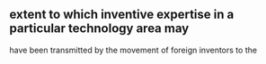 ## extent to which inventive expertise in a particular technology area may

have been transmitted by the movement of foreign inventors to the